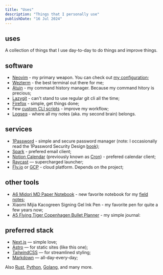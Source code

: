 ```yaml
---
title: "Uses"
description: "Things that I personally use"
publishDate: "16 Jul 2024"
---
```


## uses

A collection of things that I use day-to-day to do things and improve things.

## software

- [Neovim](https://neovim.io/) - my primary weapon. You can check out [my configuration](https://github.com/hisamafahri/dotfiles);
- [Wezterm](https://wezfurlong.org/wezterm/index.html) - the best terminal out there for me;
- [Atuin](https://github.com/atuinsh/atuin) - my command history manager. Because my command hitory is precious;
- [Lazygit](https://github.com/jesseduffield/lazygit) - can't stand to use regular git cli all the time;
- [Firefox](https://www.mozilla.org/en-US/firefox/new/) - simple, get things done;
- Few [custom CLI scripts](https://github.com/hisamafahri/dotfiles/tree/main/cli) - improve my workflow;
- [Logseq](https://logseq.com/) - where all my notes (aka. my second brain) belongs.

## services

- [1Password](https://1password.com/) - simple and secure password manager (note: I occasionally read the 1Password Security Design [book](https://1passwordstatic.com/files/security/1password-white-paper.pdf));
- [Spark](https://sparkmailapp.com/) - prefered email client;
- [Notion Calendar](https://www.notion.so/product/calendar) (previously known as [Cron](https://cron.com/)) - prefered calendar client;
- [Raycast](https://www.raycast.com/) — supercharged launcher;
- [Fly.io](https://fly.io) or [GCP](https://cloud.google.com/) - cloud platform. Depends on the project;

## other tools

- [A6 Midori MD Paper Notebook](https://md.midori-japan.co.jp/en/products/mdnote/) - new favorite notebook for my [field notes](https://fieldnotesbrand.com/from-seed);
- Xiaomi Mijia Kacogreen Signing Gel Ink Pen - my favorite pen for quite a few years now;
- [A5 Flying Tiger Copenhagen Bullet Planner](https://flyingtiger.com/products/bullet-planner-a5-3029014) - my simple journal:

## preferred stack

- [Next.js](https://nextjs.org/) — simple love;
- [Astro](https://astro.build/) — for static sites (like this one);
- [TailwindCSS](https://tailwindcss.com/) — for streamlined styling;
- [Markdown](https://www.markdownguide.org/) — all-day-every-day;

Also [Rust](https://www.rust-lang.org/), [Python](https://www.python.org/), [Golang](https://golang.org/), and many more.
